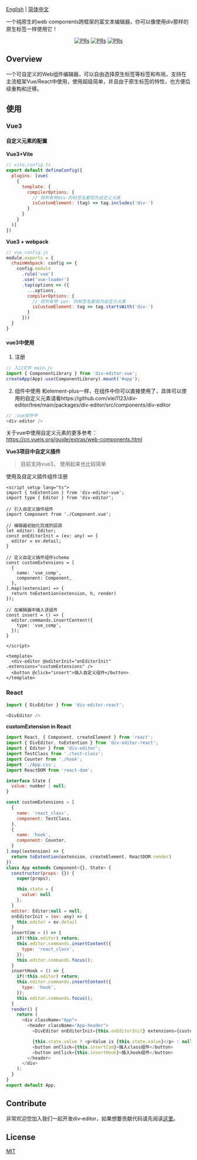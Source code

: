 [English](./README.md) | [简体中文](./README.zh-CN.md)

一个纯原生的web components跨框架的富文本编辑器，你可以像使用div那样的原生标签一样使用它！

<div align="center">
<a href="https://github.com/xlei1123/div-editor/pulls" target="_blank"><img src="https://img.shields.io/badge/PRs-welcome-brightgreen.svg" alt="PRs"/></a>
<a href="https://github.com/xlei1123/div-editor/pulls" target="_blank"><img src="https://img.shields.io/github/package-json/v/xlei1123/div-editor?style=plastic" alt="PRs"/></a>
<a href="https://github.com/xlei1123/div-editor/pulls" target="_blank"><img src="https://img.shields.io/badge/div--editor-web%20components-brightgreen" alt="PRs"/></a>
</div>

## Overview
一个可自定义的Web组件编辑器，可以自由选择原生标签等标签和布局，支持在主流框架Vue/React中使用，使用超级简单，并且由于原生标签的特性，也方便后续重构和迁移。

## 使用

### Vue3

#### 自定义元素的配置

**Vue3+Vite**
```js
// vite.config.ts
export default defineConfig({
  plugins: [vue(
    {
      template: {
        compilerOptions: {
          // 将所有带div-的标签名都视为自定义元素
          isCustomElement: (tag) => tag.includes('div-')
        }
      }
    }
  )]
})
```

**Vue3 + webpack**
```js
// vue.config.js
module.exports = {
  chainWebpack: config => {
    config.module
      .rule('vue')
      .use('vue-loader')
      .tap(options => ({
        ...options,
        compilerOptions: {
          // 将所有带 ion- 的标签名都视为自定义元素
          isCustomElement: tag => tag.startsWith('div-')
        }
      }))
  }
}
```

#### vue3中使用

1. 注册
```js
// 入口文件 main.js 
import { ComponentLibrary } from 'div-editor-vue';
createApp(App).use(ComponentLibrary).mount('#app');
```

2. 组件中使用
和element-plus一样，在组件中你可以直接使用了，具体可以使用的自定义元素请看https://github.com/xlei1123/div-editor/tree/main/packages/div-editor/src/components/div-editor

```js
// .vue组件中
<div-editor />
```

关于vue中使用自定义元素的更多参考： https://cn.vuejs.org/guide/extras/web-components.html

**Vue3项目中自定义插件**
> 目前支持vue3， 使用起来也比较简单

使用及自定义插件组件注册
```vue
<script setup lang="ts">
import { toExtention } from 'div-editor-vue';
import type { Editor } from 'div-editor';

// 引入自定义插件组件
import Component from './Component.vue';

// 编辑器初始化完成的回调
let editor: Editor;
const onEditorInit = (ev: any) => {
  editor = ev.detail;
}

// 定义自定义插件组件schema
const customExtensions = [
  {
    name: 'vue_comp',
    component: Component,
  },
].map((extension) => {
  return toExtention(extension, h, render)
});

// 在编辑器中插入该组件
const insert = () => {
  editor.commands.insertContent({
    type: 'vue_comp',
  });
}

</script>

<template>
  <div-editor @editorInit="onEditorInit" .extensions="customExtensions" />
  <button @click="insert">插入自定义组件</button>
</template>

```

### React

```js
import { DivEditor } from 'div-editor-react';

<DivEditor />
```

**customExtension in React**

```js
import React, { Component, createElement } from 'react';
import { DivEditor, toExtention } from 'div-editor-react';
import { Editor } from 'div-editor';
import TestClass from './test-class';
import Counter from './hook';
import './App.css';
import ReactDOM from 'react-dom';

interface State {
  value: number | null;
}

const customExtensions = [
  {
    name: 'react_class',
    component: TestClass,
  },
  {
    name: 'hook',
    component: Counter,
  }
].map((extension) => {
  return toExtention(extension, createElement, ReactDOM.render)
})
class App extends Component<{}, State> {
  constructor(props: {}) {
    super(props);

    this.state = {
      value: null
    };
  }
  editor: Editor|null = null;
  onEditorInit = (ev: any) => {
    this.editor = ev.detail
  }
  insertCom = () => {
    if(!this.editor) return;
    this.editor.commands.insertContent({
      type: 'react_class',
    });
    this.editor.commands.focus();
  }
  insertHook = () => {
    if(!this.editor) return;
    this.editor.commands.insertContent({
      type: 'hook',
    });
    this.editor.commands.focus();
  }
  render() {
    return (
      <div className="App">
        <header className="App-header">
          <DivEditor onEditorInit={this.onEditorInit} extensions={customExtensions} children={undefined} className={undefined}/>

          {this.state.value ? <p>Value is {this.state.value}</p> : null}
          <button onClick={this.insertCom}>插入class组件</button>
          <button onClick={this.insertHook}>插入hook组件</button>
        </header>
      </div>
    );
  }
}
export default App;
```
## Contribute

非常欢迎您加入我们一起开发div-editor，如果想要贡献代码请先阅读[这里](./CONTRIBUTING.md)。

## License

[MIT](./LICENSE)